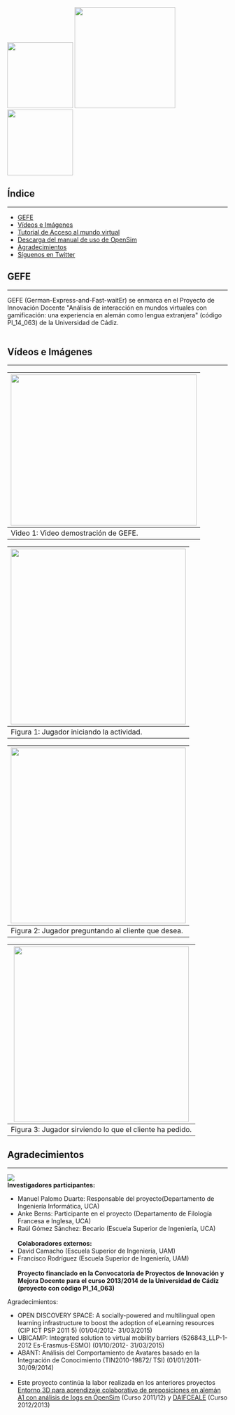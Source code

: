 <img src='https://deutsch-gefe.googlecode.com/svn/trunk/Multimedia/Imagenes/jugador1.JPG' height='150'>
<img src='https://deutsch-gefe.googlecode.com/svn/trunk/Multimedia/Imagenes/logo-gefe2.png' height='230'>
<img src='https://deutsch-gefe.googlecode.com/svn/trunk/Multimedia/Imagenes/jugador3.JPG' height='150'>

<h2>Índice</h2>
<hr />
<ul><li><a href='#GEFE.md'>GEFE</a>
</li><li><a href='https://code.google.com/p/deutsch-gefe/#Vídeos_e_Imágenes'>Vídeos e Imágenes</a>
</li><li><a href='TutorialAcceso.md'>Tutorial de Acceso al mundo virtual</a>
</li><li><a href='https://deutsch-gefe.googlecode.com/svn/trunk/Documentos/Manual%20de%20Uso.pdf'>Descarga del manual de uso de OpenSim</a>
</li><li><a href='#Agradecimientos.md'>Agradecimientos</a>
</li><li><a href='https://twitter.com/DeutschUCA'>Síguenos en Twitter</a></li></ul>

<h2>GEFE</h2>
<hr />
GEFE (German-Express-and-Fast-waitEr) se enmarca en el Proyecto de Innovación Docente "Análisis de interacción en mundos virtuales con gamificación: una experiencia en alemán como lengua extranjera" (código PI_14_063) de la Universidad de Cádiz.<br>
<br>
<h2>Vídeos e Imágenes</h2>
<hr />
<table><thead><th> <a href='http://www.youtube.com/watch?feature=player_embedded&v=1HrcTsuMsN4' target='_blank'><img src='http://img.youtube.com/vi/1HrcTsuMsN4/0.jpg' width='425' height=344 /></a> </th></thead><tbody>
<tr><td> Video 1: Video demostración de GEFE.                                                                                                                                              </td></tr></tbody></table>

<table><thead><th> <img src='https://deutsch-gefe.googlecode.com/svn/trunk/Multimedia/Imagenes/Captura1.png' height='400'> </th></thead><tbody>
<tr><td> Figura 1: Jugador iniciando la actividad.                                                               </td></tr></tbody></table>

<table><thead><th> <img src='https://deutsch-gefe.googlecode.com/svn/trunk/Multimedia/Imagenes/Captura2.png' height='400'> </th></thead><tbody>
<tr><td> Figura 2: Jugador preguntando al cliente que desea.                                                     </td></tr></tbody></table>

<table><thead><th> <img src='https://deutsch-gefe.googlecode.com/svn/trunk/Multimedia/Imagenes/Captura3.png' height='400'> </th></thead><tbody>
<tr><td> Figura 3: Jugador sirviendo lo que el cliente ha pedido.                                                </td></tr></tbody></table>

<h2>Agradecimientos</h2>
<hr />
<img src='https://deutsch-gefe.googlecode.com/svn/trunk/Multimedia/Imagenes/logo_c_1a.png' />
<br>
<b>Investigadores participantes:</b>
<br>
<ul><li>Manuel Palomo Duarte: Responsable del proyecto(Departamento de Ingeniería Informática, UCA)<br>
</li><li>Anke Berns:  Participante en el proyecto (Departamento de Filología Francesa e Inglesa, UCA)<br>
</li><li>Raúl Gómez Sánchez: Becario (Escuela Superior de Ingeniería, UCA)<br>
<br>
<b>Colaboradores externos:</b>
<br>
</li><li>David Camacho (Escuela Superior de Ingeniería, UAM)<br>
</li><li>Francisco Rodríguez (Escuela Superior de Ingeniería, UAM)<br>
<br>
<b>Proyecto financiado en la Convocatoria de Proyectos de Innovación y Mejora Docente para el curso 2013/2014 de la Universidad de Cádiz (proyecto con código PI_14_063)</b>
<br></li></ul>

Agradecimientos:<br>
<ul><li>OPEN DISCOVERY SPACE: A socially-powered and multilingual open learning infrastructure to boost the adoption of eLearning resources (CIP ICT PSP 2011 5) (01/04/2012- 31/03/2015)<br>
</li><li>UBICAMP: Integrated solution to virtual mobility barriers (526843_LLP-1-2012 Es-Erasmus-ESMO) (01/10/2012- 31/03/2015)<br>
</li><li>ABANT: Análisis del Comportamiento de Avatares basado en la Integración de Conocimiento (TIN2010-19872/ TSI) (01/01/2011- 30/09/2014)<br>
<br>
</li><li>Este proyecto continúa la labor realizada en los anteriores proyectos <a href='https://code.google.com/p/aprendizaje-colaborativo-preposiciones-aleman-en-opensim/'>Entorno 3D para aprendizaje colaborativo de preposiciones en alemán A1 con análisis de logs en OpenSim</a> (Curso 2011/12) y <a href='https://code.google.com/p/daifceale/'>DAIFCEALE</a> (Curso 2012/2013)